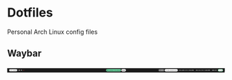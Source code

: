 # Dotfiles
Personal Arch Linux config files

## Waybar
![Waybar Style](assets/waybar.png "Waybar Style")

